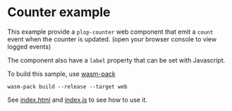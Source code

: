 # Counter example

This example provide a `plop-counter` web component that 
emit a `count` event when the counter is updated.
(open your browser console to view logged events)

The component also have a `label` property that can be set with Javascript.

To build this sample, use [wasm-pack]

```shell
wasm-pack build --release --target web
```

See [index.html](index.html) and [index.js](index.js) to see how to use it.

[wasm-pack]: https://github.com/rustwasm/wasm-pack
